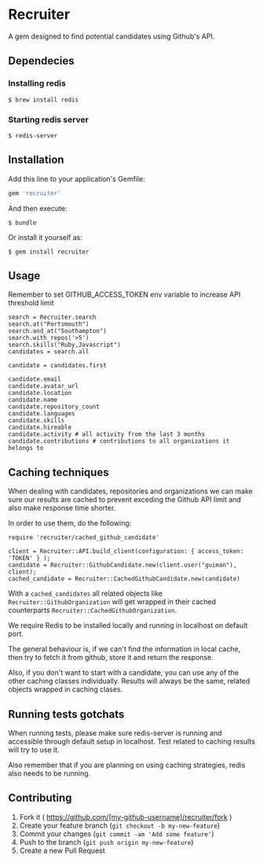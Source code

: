# Recruiter

A gem designed to find potential candidates using Github's API.

## Dependecies

### Installing redis
```
$ brew install redis
```

### Starting redis server
```
$ redis-server
```

## Installation

Add this line to your application's Gemfile:

```ruby
gem 'recruiter'
```

And then execute:

    $ bundle

Or install it yourself as:

    $ gem install recruiter

## Usage

Remember to set GITHUB_ACCESS_TOKEN env variable to increase API threshold limit

```
search = Recruiter.search
search.at("Portsmouth")
search.and_at("Southampton")
search.with_repos('>5')
search.skills("Ruby,Javascript")
candidates = search.all

candidate = candidates.first

candidate.email
candidate.avatar_url
candidate.location
candidate.name
candidate.repository_count
candidate.languages
candidate.skills
candidate.hireable
candidate.activity # all activity from the last 3 months
candidate.contributions # contributions to all organizations it belongs to
```


## Caching techniques

When dealing with candidates, repositories and organizations we can make sure our results are cached to prevent exceding the Github API limit and also make response time shorter.

In order to use them, do the following:


```
require 'recruiter/cached_github_candidate'

client = Recruiter::API.build_client(configuration: { access_token: 'TOKEN' } );
candidate = Recruiter::GithubCandidate.new(client.user("guiman"), client);
cached_candidate = Recruiter::CachedGithubCandidate.new(candidate)
```

With a `cached_candidates` all related objects like `Recruiter::GithubOrganization` will get wrapped in their cached counterparts `Recruiter::CachedGithubOrganization`.

We require Redis to be installed locally and running in localhost on default port.

The general behaviour is, if we can't find the information in local cache, then try to fetch it from github, store it and return the response.

Also, if you don't want to start with a candidate, you can use any of the other caching classes individually. Results will always be the same, related objects wrapped in caching clases.


## Running tests gotchats
When running tests, please make sure redis-server is running and accessible through default setup in localhost. Test related to caching results will try to use it.

Also remember that if you are planning on using caching strategies, redis also needs to be running.


## Contributing

1. Fork it ( https://github.com/[my-github-username]/recruiter/fork )
2. Create your feature branch (`git checkout -b my-new-feature`)
3. Commit your changes (`git commit -am 'Add some feature'`)
4. Push to the branch (`git push origin my-new-feature`)
5. Create a new Pull Request
